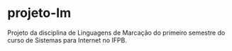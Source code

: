 # projeto-lm
Projeto da disciplina de Linguagens de Marcação do primeiro semestre do curso de Sistemas para Internet no IFPB.
